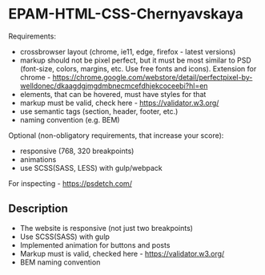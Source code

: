 # EPAM-HTML-CSS-Chernyavskaya
Requirements:
* crossbrowser layout (chrome, ie11, edge, firefox - latest versions)
*	markup should not be pixel perfect, but it must be most similar to PSD (font-size, colors, margins, etc. Use free fonts and icons). Extension for chrome - https://chrome.google.com/webstore/detail/perfectpixel-by-welldonec/dkaagdgjmgdmbnecmcefdhjekcoceebi?hl=en
*	elements, that can be hovered, must have styles for that
*	markup must be valid, check here - https://validator.w3.org/
*	use semantic tags (section, header, footer, etc.)
*	naming convention (e.g. BEM) 

Optional (non-obligatory requirements, that increase your score):
*	responsive (768, 320 breakpoints)
*	animations 
*	use SCSS(SASS, LESS) with gulp/webpack 

For inspecting - https://psdetch.com/


## Description
* The website is responsive (not just two breakpoints)
* Use SCSS(SASS) with gulp
* Implemented animation for buttons and posts
* Markup must is valid, checked here - https://validator.w3.org/
* BEM naming convention

